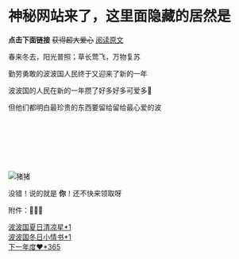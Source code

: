 # 神秘网站来了，这里面隐藏的居然是

__点击下面链接__ ~~获得超大爱心~~  [阅读原文](https://www.bytecoin.top/love.png)

春来冬去，阳光普照；草长莺飞，万物复苏

勤劳勇敢的波波国人民终于又迎来了新的一年

波波国的人民在新的一年攒了好多好多可爱多🍦

但他们都明白最珍贵的东西要留给留给最心爱的波
</br>
</br>
</br>
</br>
</br>
</br>
</br>
</br>
![猪猪](https://www.bytecoin.top/pig.jpg)

没错！说的就是 __你__！还不快来领取呀


附件：📎📎📎

[波波国夏日清凉星\*1](https://www.bytecoin.top/R-1.png)</br>
[波波国冬日小情书\*1](https://www.bytecoin.top/R-1.png)</br>
[下一年度❤️\*365](https://www.bytecoin.top/R-1.png)

